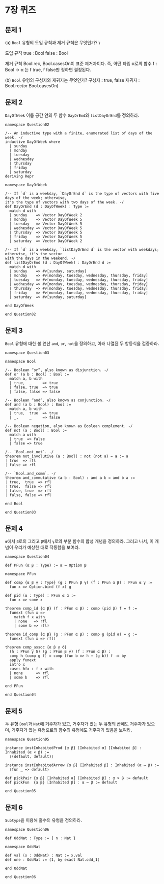 # 7장 퀴즈

## 문제 1

\(a\) `Bool` 유형의 도입 규칙과 제거 규칙은 무엇인가? \

도입 규칙
true : Bool
false : Bool

제거 규칙
Bool.rec, Bool.casesOn이 표준 제거자이다.
즉, 어떤 타입 α로의 함수 f : Bool → α 는 f true, f false만 정하면 결정된다.

\(b\) `Bool` 유형의 구성자와 재귀자는 무엇인가?
구성자 : true, false
재귀자 : Bool.rec(or Bool.casesOn)

## 문제 2

`DayOfWeek` 이름 공간 안의 두 함수 `DayOrEnd`와 `listDayOrEnd`를 정의하라.

```lean
namespace Question02

/-- An inductive type with a finite, enumerated list of days of the week. -/
inductive DayOfWeek where
  | sunday
  | monday
  | tuesday
  | wednesday
  | thursday
  | friday
  | saturday
deriving Repr

namespace DayOfWeek

/-- If `d` is a weekday, `DayOrEnd d` is the type of vectors with five days of the week; otherwise,
it's the type of vectors with two days of the week. -/
def DayOrEnd (d : DayOfWeek) : Type :=
  match d with
  | sunday    => Vector DayOfWeek 2
  | monday    => Vector DayOfWeek 5
  | tuesday   => Vector DayOfWeek 5
  | wednesday => Vector DayOfWeek 5
  | thursday  => Vector DayOfWeek 5
  | friday    => Vector DayOfWeek 5
  | saturday  => Vector DayOfWeek 2

/-- If `d` is a weekday, `listDayOrEnd d` is the vector with weekdays; otherwise, it's the vector
with the days in the weekend. -/
def listDayOrEnd (d : DayOfWeek) : DayOrEnd d :=
  match d with
  | sunday    => #v[sunday, saturday]
  | monday    => #v[monday, tuesday, wednesday, thursday, friday]
  | tuesday   => #v[monday, tuesday, wednesday, thursday, friday]
  | wednesday => #v[monday, tuesday, wednesday, thursday, friday]
  | thursday  => #v[monday, tuesday, wednesday, thursday, friday]
  | friday    => #v[monday, tuesday, wednesday, thursday, friday]
  | saturday  => #v[sunday, saturday]

end DayOfWeek

end Question02
```

## 문제 3

`Bool` 유형에 대한 불 연산 `and`, `or`, `not`을 정의하고, 아래 나열된 두 항등식을 검증하라.

```lean
namespace Question03

namespace Bool

/-- Boolean “or”, also known as disjunction. -/
def or (a b : Bool) : Bool :=
  match a, b with
  | true,  _     => true
  | false, true  => true
  | false, false => false

/-- Boolean “and”, also known as conjunction. -/
def and (a b : Bool) : Bool :=
  match a, b with
  | true,  true  => true
  | _,     _     => false

/-- Boolean negation, also known as Boolean complement. -/
def not (a : Bool) : Bool :=
  match a with
  | true  => false
  | false => true

/-- `Bool.not_not`. -/
theorem not_involutive (a : Bool) : not (not a) = a := a
| true  => rfl
| false => rfl

/-- `Bool.and_comm`. -/
theorem and_commutative (a b : Bool) : and a b = and b a :=
| true,  true  => rfl
| true,  false => rfl
| false, true  => rfl
| false, false => rfl

end Bool

end Question03
```

## 문제 4

`α`에서 `β`로의 그리고 `β`에서 `γ`로의 부분 함수의 합성 개념을 정의하라. 그러고 나서, 이 개념이 우리가 예상한 대로 작동함을 보여라.

```
namespace Question04

def PFun (α β : Type) := α → Option β

namespace PFun

def comp {α β γ : Type} (g : PFun β γ) (f : PFun α β) : PFun α γ :=
  fun x => Option.bind (f x) g

def pid (α : Type) : PFun α α :=
  fun x => some x

theorem comp_id {α β} (f : PFun α β) : comp (pid β) f = f :=
  funext (fun x =>
    match f x with
    | none   => rfl
    | some b => rfl)

theorem id_comp {α β} (g : PFun α β) : comp g (pid α) = g :=
  funext (fun x => rfl)

theorem comp_assoc {α β γ δ}
  (h : PFun γ δ) (g : PFun β γ) (f : PFun α β) :
  comp h (comp g f) = comp (fun b => h ∘ (g b)) f := by
  apply funext
  intro x
  cases hfx : f x with
  | none      => rfl
  | some b    => rfl

end PFun

end Question04

```

## 문제 5

두 유형 `Bool`과 `Nat`에 거주자가 있고, 거주자가 있는 두 유형의 곱에도 거주자가 있으며, 거주자가 있는 유형으로의 함수의 유형에도 거주자가 있음을 보여라.

```
namespace Question05

instance instInhabitedProd {α β} [Inhabited α] [Inhabited β] : Inhabited (α × β) :=
  ⟨(default, default)⟩

instance instInhabitedArrow {α β} [Inhabited β] : Inhabited (α → β) :=
  ⟨fun _ => default⟩

def pickPair {α β} [Inhabited α] [Inhabited β] : α × β := default
def pickFun  {α β} [Inhabited β] : α → β := default

end Question05

```

## 문제 6

`Subtype`을 이용해 홀수의 유형을 정의하라.

```
namespace Question06

def OddNat : Type := { n : Nat }

namespace OddNat

def val (x : OddNat) : Nat := x.val
def one : OddNat := ⟨1, by exact Nat.odd_1⟩

end OddNat

end Question06
```
